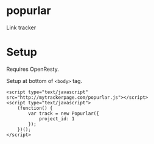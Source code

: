 popurlar
========

Link tracker


Setup
=====
Requires OpenResty.

Setup at bottom of `<body>` tag.

    <script type="text/javascript" src="http://mytrackerpage.com/popurlar.js"></script>
    <script type="text/javascript">
        (function() {
            var track = new Popurlar({
                project_id: 1
            });
        })();
    </script>


